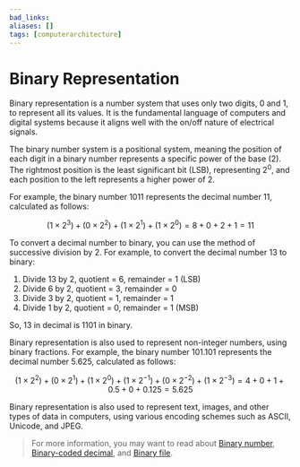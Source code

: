 ```yaml
---
bad_links: 
aliases: []
tags: [computerarchitecture]
---
```

# Binary Representation

Binary representation is a number system that uses only two digits, 0 and 1, to represent all its values. It is the fundamental language of computers and digital systems because it aligns well with the on/off nature of electrical signals.

The binary number system is a positional system, meaning the position of each digit in a binary number represents a specific power of the base (2). The rightmost position is the least significant bit (LSB), representing $2^0$, and each position to the left represents a higher power of 2.

For example, the binary number 1011 represents the decimal number 11, calculated as follows:

$$
(1 \times 2^3) + (0 \times 2^2) + (1 \times 2^1) + (1 \times 2^0) = 8 + 0 + 2 + 1 = 11
$$

To convert a decimal number to binary, you can use the method of successive division by 2. For example, to convert the decimal number 13 to binary:

1. Divide 13 by 2, quotient = 6, remainder = 1 (LSB)
2. Divide 6 by 2, quotient = 3, remainder = 0
3. Divide 3 by 2, quotient = 1, remainder = 1
4. Divide 1 by 2, quotient = 0, remainder = 1 (MSB)

So, 13 in decimal is 1101 in binary.

Binary representation is also used to represent non-integer numbers, using binary fractions. For example, the binary number 101.101 represents the decimal number 5.625, calculated as follows:

$$
(1 \times 2^2) + (0 \times 2^1) + (1 \times 2^0) + (1 \times 2^{-1}) + (0 \times 2^{-2}) + (1 \times 2^{-3}) = 4 + 0 + 1 + 0.5 + 0 + 0.125 = 5.625
$$

Binary representation is also used to represent text, images, and other types of data in computers, using various encoding schemes such as ASCII, Unicode, and JPEG.

> For more information, you may want to read about [Binary number](https://www.google.com/search?q=Binary+number), [Binary-coded decimal](https://www.google.com/search?q=Binary-coded+decimal), and [Binary file](https://www.google.com/search?q=Binary+file).